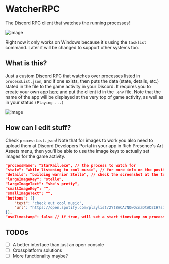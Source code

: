 # WatcherRPC
The Discord RPC client that watches the running processes!

![image](https://github.com/Endg4meZer0/WatcherRPC/assets/65147948/ffcf050f-b20c-432a-8921-2f60cd4d5b50)

Right now it only works on Windows because it's using the `tasklist` command. Later it will be changed to support other systems too.

## What is this?
Just a custom Discord RPC that watches over processes listed in `processList.json`, and if one exists, then puts the data (state, details, etc.) stated in the file to the game activity in your Discord.
It requires you to create your own app [here](https://discord.com/developers) and put the client id in the `.env` file. Note that the name of the app will be displayed at the very top of game activity, as well as in your status `(Playing ...)`

![image](https://github.com/Endg4meZer0/WatcherRPC/assets/65147948/bb177125-f83c-4242-b757-f1aa60488599)

## How can I edit stuff?
Check `processList.json`! Note that for images to work you also need to upload them at Discord Developers Portal in your app in Rich Presence's Art Assets menu, then you'll be able to use the image keys to actually set images for the game activity.
```json
"processName": "StarRail.exe", // the process to watch for
"state": "while listening to cool music", // for more info on the position
"details": "building warrior Stelle", // check the screenshot at the top
"largeImageKey": "stelle",
"largeImageText": "she's pretty",
"smallImageKey": "",
"smallImageText": "",
"buttons": [{
    "text": "check out cool music",
    "url": "https://open.spotify.com/playlist/2Yt8ACA7NOwOcnaDtAD2IH?si=49ac5b8de98f453e"
}],
"useTimestamp": false // if true, will set a start timestamp on process detection
```

## TODOs
- [ ] A better interface than just an open console
- [ ] Crossplatform solutions
- [ ] More functionality maybe?
